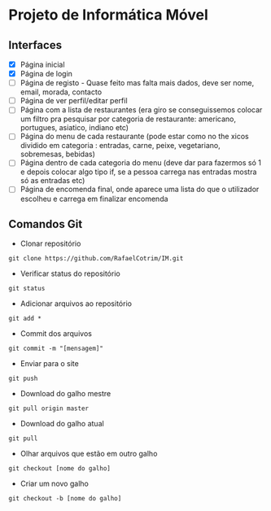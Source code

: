 # Projeto de Informática Móvel

## Interfaces 

- [X] Página inicial
- [X] Página de login 
- [ ] Página de registo - Quase feito mas falta mais dados, deve ser nome, email, morada, contacto
- [ ] Página de ver perfil/editar perfil 
- [ ] Página com a lista de restaurantes (era giro se conseguissemos colocar um filtro pra pesquisar por categoria de restaurante: americano, portugues, asiatico, indiano etc)
- [ ] Página do menu de cada restaurante (pode estar como no the xicos dividido em categoria : entradas, carne, peixe, vegetariano, sobremesas, bebidas) 
- [ ] Página dentro de cada categoria do menu (deve dar para fazermos só 1 e depois colocar algo tipo if, se a pessoa carrega nas entradas mostra só as entradas etc) 
- [ ] Página de encomenda final, onde aparece uma lista do que o utilizador escolheu e carrega em finalizar encomenda

## Comandos Git

- Clonar repositório
```
git clone https://github.com/RafaelCotrim/IM.git
```
- Verificar status do repositório
```
git status
```
- Adicionar arquivos ao repositório
```
git add *
```
- Commit dos arquivos
```
git commit -m "[mensagem]"
```
- Enviar para o site
```
git push
```
- Download do galho mestre
```
git pull origin master
```
- Download do galho atual
```
git pull
```
- Olhar arquivos que estão em outro galho
```
git checkout [nome do galho]
```
- Criar um novo galho
```
git checkout -b [nome do galho]
```